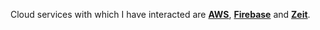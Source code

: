 Cloud services with which I have interacted are **<a href='https://aws.amazon.com/' target='_blank' rel='noopener'>AWS</a>**, **<a href='https://firebase.google.com/' target='_blank' rel='noopener'>Firebase</a>** and **<a href='https://zeit.co/' target='_blank' rel='noopener'>Zeit</a>**.
